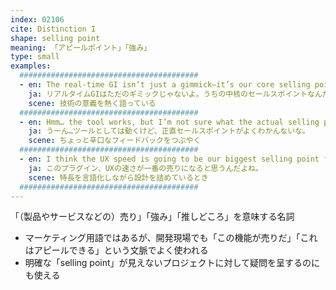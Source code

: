 ```yaml
---
index: 02106
cite: Distinction I
shape: selling point
meaning: 「アピールポイント」「強み」
type: small
examples:
  ########################################
  - en: The real-time GI isn’t just a gimmick—it’s our core selling point.
    ja: リアルタイムGIはただのギミックじゃないよ。うちの中核のセールスポイントなんだから。
    scene: 技術の意義を熱く語っている
  ########################################
  - en: Hmm… the tool works, but I’m not sure what the actual selling point is.
    ja: うーん…ツールとしては動くけど、正直セールスポイントがよくわかんないな。
    scene: ちょっと辛口なフィードバックをつぶやく
  ########################################
  - en: I think the UX speed is going to be our biggest selling point for this plugin.
    ja: このプラグイン、UXの速さが一番の売りになると思うんだよね。
    scene: 特長を言語化しながら設計を詰めているとき
  ########################################
---
```


「（製品やサービスなどの）売り」「強み」「推しどころ」を意味する名詞

- マーケティング用語ではあるが、開発現場でも「この機能が売りだ」「これはアピールできる」という文脈でよく使われる
- 明確な「selling point」が見えないプロジェクトに対して疑問を呈するのにも使える
